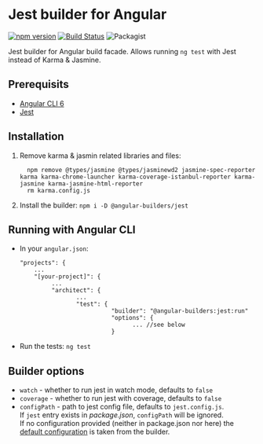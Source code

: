 # Jest builder for Angular
[![npm version](https://badge.fury.io/js/%40angular-builders%2Fjest.svg)](https://badge.fury.io/js/%40angular-builders%2Fjest)
[![Build Status](https://travis-ci.org/angular-builders/jest.svg?branch=master)](https://travis-ci.org/angular-builders/jest)
![Packagist](https://img.shields.io/packagist/l/doctrine/orm.svg)  

Jest builder for Angular build facade. Allows running `ng test` with Jest instead of Karma & Jasmine.

## Prerequisits
  - [Angular CLI 6](https://www.npmjs.com/package/@angular/cli)
  - [Jest](https://www.npmjs.com/package/jest)
## Installation
1. Remove karma & jasmin related libraries and files:
   ```
     npm remove @types/jasmine @types/jasminewd2 jasmine-spec-reporter karma karma-chrome-launcher karma-coverage-istanbul-reporter karma-jasmine karma-jasmine-html-reporter
	 rm karma.config.js
   ```
2. Install the builder: `npm i -D @angular-builders/jest`
## Running with Angular CLI
  - In your `angular.json`:
     ```
     "projects": {
         ...
         "[your-project]": {
              ...
              "architect": {
                     ...
                     "test": {
                               "builder": "@angular-builders:jest:run"
                               "options": {
                                     ... //see below
                               }
      ```
  - Run the tests: `ng test`  
## Builder options
 - `watch` - whether to run jest in watch mode, defaults to `false`
 - `coverage` - whether to run jest with coverage, defaults to `false`
 - `configPath` - path to jest config file, defaults to `jest.config.js`.  
   If `jest` entry exists in _package.json_, `configPath` will be ignored.  
   If no configuration provided (neither in package.json nor here) the [default configuration](https://github.com/angular-builders/jest/blob/master/src/jest-config/default-config.ts) is taken from the builder.
